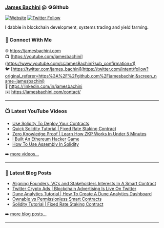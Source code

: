 ### [James Bachini][website] @ ⚙️Github

[![Website](https://img.shields.io/website?label=jamesbachini.com&style=for-the-badge&url=https%3A%2F%2Fjamesbachini.com)](https://jamesbachini.com)
[![Twitter Follow](https://img.shields.io/twitter/follow/james_bachini?color=1DA1F2&logo=twitter&style=for-the-badge)](https://twitter.com/intent/follow?original_referer=https%3A%2F%2Fgithub.com%2Fjamesbachini&screen_name=jamesbachini)

I dabble in blockchain development, systems trading and yield farming.

### 👋 Connect With Me

🌐 https://jamesbachini.com
<br />
📺 [https://youtube.com/jamesbachini](https://www.youtube.com/c/JamesBachini?sub_confirmation=1)
<br />
🐦 [https://twitter.com/james_bachini](https://twitter.com/intent/follow?original_referer=https%3A%2F%2Fgithub.com%2Fjamesbachini&screen_name=jamesbachini)
<br />
👔 https://linkedin.com/in/jamesbachini
<br />
✉️ https://jamesbachini.com/contact/

---

### 📺 Latest YouTube Videos

<!-- YOUTUBE:START -->
- [Use Solidity To Deploy Your Contracts](https://www.youtube.com/watch?v=5yeHCU1ARSs)
- [Quick Solidity Tutorial | Fixed Rate Staking Contract](https://www.youtube.com/watch?v=asoRKyDY_RY)
- [Zero Knowledge Proof | Learn How ZKP Works In Under 5 Minutes](https://www.youtube.com/watch?v=zSdbkLk3xnE)
- [I Built An Ethereum Hacker Game](https://www.youtube.com/watch?v=OQo2W5Sog0Q)
- [How To Use Assembly In Solidity](https://www.youtube.com/watch?v=1Mr_wWrB7iw)
<!-- YOUTUBE:END -->

➡️ [more videos...](https://youtube.com/jamesbachini)

---

### 📝 Latest Blog Posts

<!-- BLOG-POST-LIST:START -->
- [Aligning Founders, VC’s and Stakeholders Interests In A Smart Contract](https://jamesbachini.com/vc-unlock-smart-contract/)
- [Twitter Crypto Ads  | Blockchain Advertising Is Live On Twitter](https://jamesbachini.com/twitter-crypto-ads/)
- [Dune Analytics Tutorial | How To Create A Dune Analytics Dashboard](https://jamesbachini.com/dune-analytics-tutorial/)
- [Ownable vs Permissionless Smart Contracts](https://jamesbachini.com/permissionless-smart-contracts/)
- [Solidity Tutorial | Fixed Rate Staking Contract](https://jamesbachini.com/fixed-rate-staking/)
<!-- BLOG-POST-LIST:END -->

➡️ [more blog posts...](https://jamesbachini.com)

---

[website]: https://jamesbachini.com
[twitter]: https://twitter.com/james_bachini
[youtube]: https://youtube.com/jamesbachini
[linkedin]: https://linkedin.com/in/jamesbachini

